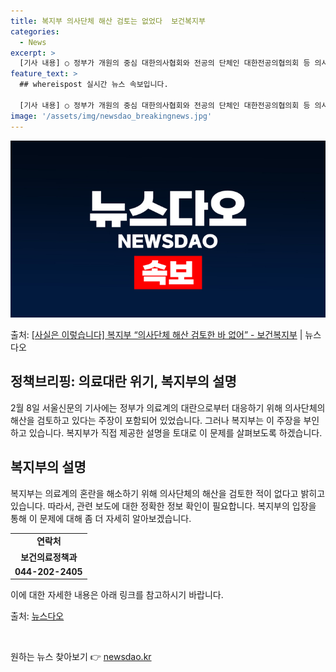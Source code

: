 ```yaml
---
title: 복지부 의사단체 해산 검토는 없었다  보건복지부
categories:
  - News
excerpt: >
  [기사 내용] ○ 정부가 개원의 중심 대한의사협회와 전공의 단체인 대한전공의협의회 등 의사단체 해산까지 염두…
feature_text: >
  ## whereispost 실시간 뉴스 속보입니다.

  [기사 내용] ○ 정부가 개원의 중심 대한의사협회와 전공의 단체인 대한전공의협의회 등 의사단체 해산까지 염두…
image: '/assets/img/newsdao_breakingnews.jpg'
---
```


![뉴스다오 속보](/assets/img/newsdao_breakingnews.jpg)

<p>출처: <a href="https://newsdao.kr/3146" rel="dofollow">[사실은 이렇습니다] 복지부 “의사단체 해산 검토한 바 없어” - 보건복지부</a> | 뉴스다오</p>

<h2>정책브리핑: 의료대란 위기, 복지부의 설명</h2>

<p data-ke-size="size16">2월 8일 서울신문의 기사에는 정부가 의료계의 대란으로부터 대응하기 위해 의사단체의 해산을 검토하고 있다는 주장이 포함되어 있었습니다. 그러나 복지부는 이 주장을 부인하고 있습니다. 복지부가 직접 제공한 설명을 토대로 이 문제를 살펴보도록 하겠습니다.</p>

<h2 data-ke-size="size26">복지부의 설명</h2>

<p data-ke-size="size16">복지부는 의료계의 혼란을 해소하기 위해 의사단체의 해산을 검토한 적이 없다고 밝히고 있습니다. 따라서, 관련 보도에 대한 정확한 정보 확인이 필요합니다. 복지부의 입장을 통해 이 문제에 대해 좀 더 자세히 알아보겠습니다.</p>

<table>
	<tr>
		<td style="text-align: center; height: 17px;"><b>연락처</b></td>
	</tr>
	<tr>
		<td style="text-align: center; height: 17px;"><b>보건의료정책과</b></td>
	</tr>
	<tr>
		<td style="text-align: center; height: 17px;"><b>044-202-2405</b></td>
	</tr>
</table>

<p data-ke-size="size16">이에 대한 자세한 내용은 아래 링크를 참고하시기 바랍니다. </p>
<p data-ke-size="size16">출처: <a href="https://newsdao.kr/3146">뉴스다오</a></p>
<p data-ke-size="size16">&nbsp;</p> 

원하는 뉴스 찾아보기 👉 <a href="https://newsdao.kr" rel="dofollow">newsdao.kr</a>



